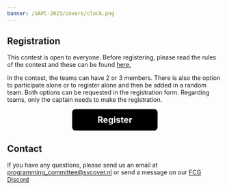 ```yaml
---
banner: /GAPC-2023/covers/clock.png
---
```

## Registration

This contest is open to everyone. Before registering, please read the rules of the contest and these can be found <a href="https://fully-connected-graph.github.io/GAPC-2023/rules/">
here. </a> 

In the contest, the teams can have 2 or 3 members. There is also the option to participate alone or to register alone and then be added in a random team. Both options can be requested in the registration form. Regarding teams,
only the captain needs to make the registration.

<div style='text-align:center;'>
    <a  href="https://forms.gle/krhRaBzcUZNW1E3f9" target="_blank"  style="cursor:pointer; font-size:20px; font-weight:bold; text-decoration: none; display:inline-block; width:200px; height:50px; background-color:black; color:white; line-height:50px; border-radius:8px" id="registrationButton" >
        Register
    </a> 
</div>

<style>
    #registrationButton:hover {
    background-color: white !important;
    color:black !important;
    border: 1px solid black;
    transition: 0.4s ease-in-out;
}
</style>


## Contact 

If you have any questions, please send us an email at programming_committee@svcover.nl or send a message on our [FCG Discord](https://discord.com/invite/JfzxyBHPsH)
